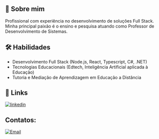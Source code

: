 ## 🚀 Sobre mim
Profissional com experiência no desenvolvimento de soluções Full Stack. Minha principal paixão é o ensino e pesquisa atuando como Professor de Desenvolvimento de Sistemas.

## 🛠 Habilidades
- Desenvolvimento Full Stack (Node.js, React, Typescript, C#, .NET)
- Tecnologias Educacionais (Edtech, Inteligência Artificial aplicada à Educação)
- Tutoria e Mediação de Aprendizagem em Educação a Distância

## 🔗 Links
[![linkedin](https://img.shields.io/badge/linkedin-0A66C2?style=for-the-badge&logo=linkedin&logoColor=white)](https://www.linkedin.com/in/rodolfo-goncalves-silva/) 
</div>

## Contatos:
<a href="mailto:rodolfo.gsilva@outlook.com">
  <img src="https://img.shields.io/badge/Email-rodolfo.gsilva@outlook.com-blue?style=for-the-badge&logo=microsoft-outlook&logoColor=white" alt="Email" />
</a>

